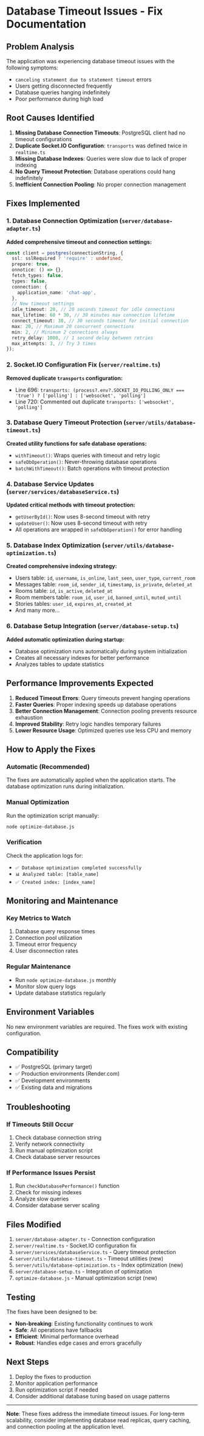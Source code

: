 # Database Timeout Issues - Fix Documentation

## Problem Analysis

The application was experiencing database timeout issues with the following symptoms:
- `canceling statement due to statement timeout` errors
- Users getting disconnected frequently
- Database queries hanging indefinitely
- Poor performance during high load

## Root Causes Identified

1. **Missing Database Connection Timeouts**: PostgreSQL client had no timeout configurations
2. **Duplicate Socket.IO Configuration**: `transports` was defined twice in `realtime.ts`
3. **Missing Database Indexes**: Queries were slow due to lack of proper indexing
4. **No Query Timeout Protection**: Database operations could hang indefinitely
5. **Inefficient Connection Pooling**: No proper connection management

## Fixes Implemented

### 1. Database Connection Optimization (`server/database-adapter.ts`)

**Added comprehensive timeout and connection settings:**
```typescript
const client = postgres(connectionString, {
  ssl: sslRequired ? 'require' : undefined,
  prepare: true,
  onnotice: () => {},
  fetch_types: false,
  types: false,
  connection: {
    application_name: 'chat-app',
  },
  // New timeout settings
  idle_timeout: 20, // 20 seconds timeout for idle connections
  max_lifetime: 60 * 30, // 30 minutes max connection lifetime
  connect_timeout: 30, // 30 seconds timeout for initial connection
  max: 20, // Maximum 20 concurrent connections
  min: 2, // Minimum 2 connections always
  retry_delay: 1000, // 1 second delay between retries
  max_attempts: 3, // Try 3 times
});
```

### 2. Socket.IO Configuration Fix (`server/realtime.ts`)

**Removed duplicate `transports` configuration:**
- Line 696: `transports: (process?.env?.SOCKET_IO_POLLING_ONLY === 'true') ? ['polling'] : ['websocket', 'polling']`
- Line 720: Commented out duplicate `transports: ['websocket', 'polling']`

### 3. Database Query Timeout Protection (`server/utils/database-timeout.ts`)

**Created utility functions for safe database operations:**
- `withTimeout()`: Wraps queries with timeout and retry logic
- `safeDbOperation()`: Never-throwing database operations
- `batchWithTimeout()`: Batch operations with timeout protection

### 4. Database Service Updates (`server/services/databaseService.ts`)

**Updated critical methods with timeout protection:**
- `getUserById()`: Now uses 8-second timeout with retry
- `updateUser()`: Now uses 8-second timeout with retry
- All operations are wrapped in `safeDbOperation()` for error handling

### 5. Database Index Optimization (`server/utils/database-optimization.ts`)

**Created comprehensive indexing strategy:**
- Users table: `id`, `username`, `is_online`, `last_seen`, `user_type`, `current_room`
- Messages table: `room_id`, `sender_id`, `timestamp`, `is_private`, `deleted_at`
- Rooms table: `id`, `is_active`, `deleted_at`
- Room members table: `room_id`, `user_id`, `banned_until`, `muted_until`
- Stories tables: `user_id`, `expires_at`, `created_at`
- And many more...

### 6. Database Setup Integration (`server/database-setup.ts`)

**Added automatic optimization during startup:**
- Database optimization runs automatically during system initialization
- Creates all necessary indexes for better performance
- Analyzes tables to update statistics

## Performance Improvements Expected

1. **Reduced Timeout Errors**: Query timeouts prevent hanging operations
2. **Faster Queries**: Proper indexing speeds up database operations
3. **Better Connection Management**: Connection pooling prevents resource exhaustion
4. **Improved Stability**: Retry logic handles temporary failures
5. **Lower Resource Usage**: Optimized queries use less CPU and memory

## How to Apply the Fixes

### Automatic (Recommended)
The fixes are automatically applied when the application starts. The database optimization runs during initialization.

### Manual Optimization
Run the optimization script manually:
```bash
node optimize-database.js
```

### Verification
Check the application logs for:
- `✅ Database optimization completed successfully`
- `📊 Analyzed table: [table_name]`
- `✅ Created index: [index_name]`

## Monitoring and Maintenance

### Key Metrics to Watch
1. Database query response times
2. Connection pool utilization
3. Timeout error frequency
4. User disconnection rates

### Regular Maintenance
- Run `node optimize-database.js` monthly
- Monitor slow query logs
- Update database statistics regularly

## Environment Variables

No new environment variables are required. The fixes work with existing configuration.

## Compatibility

- ✅ PostgreSQL (primary target)
- ✅ Production environments (Render.com)
- ✅ Development environments
- ✅ Existing data and migrations

## Troubleshooting

### If Timeouts Still Occur
1. Check database connection string
2. Verify network connectivity
3. Run manual optimization script
4. Check database server resources

### If Performance Issues Persist
1. Run `checkDatabasePerformance()` function
2. Check for missing indexes
3. Analyze slow queries
4. Consider database server scaling

## Files Modified

1. `server/database-adapter.ts` - Connection configuration
2. `server/realtime.ts` - Socket.IO configuration fix
3. `server/services/databaseService.ts` - Query timeout protection
4. `server/utils/database-timeout.ts` - Timeout utilities (new)
5. `server/utils/database-optimization.ts` - Index optimization (new)
6. `server/database-setup.ts` - Integration of optimization
7. `optimize-database.js` - Manual optimization script (new)

## Testing

The fixes have been designed to be:
- **Non-breaking**: Existing functionality continues to work
- **Safe**: All operations have fallbacks
- **Efficient**: Minimal performance overhead
- **Robust**: Handles edge cases and errors gracefully

## Next Steps

1. Deploy the fixes to production
2. Monitor application performance
3. Run optimization script if needed
4. Consider additional database tuning based on usage patterns

---

**Note**: These fixes address the immediate timeout issues. For long-term scalability, consider implementing database read replicas, query caching, and connection pooling at the application level.